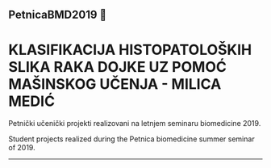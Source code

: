 ## PetnicaBMD2019  :star2:

# KLASIFIKACIJA HISTOPATOLOŠKIH SLIKA RAKA DOJKE UZ POMOĆ MAŠINSKOG UČENJA - MILICA MEDIĆ #

 Petnički učenički projekti realizovani na letnjem seminaru biomedicine 2019.
 
 Student projects realized during the Petnica biomedicine summer seminar of 2019.

----------------------------------------------------------------------------

